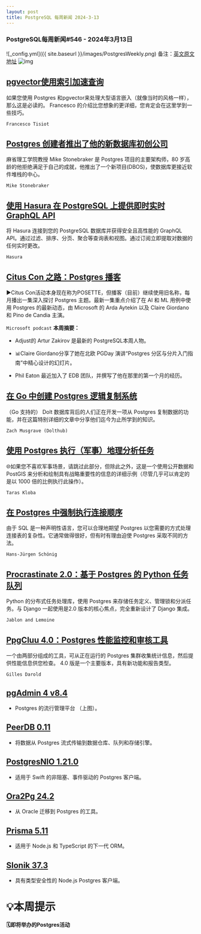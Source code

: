 ```yaml
---
layout: post
title: PostgreSQL 每周新闻 2024-3-13
---
```

### PostgreSQL每周新闻#546 - 2024年3月13日
![_config.yml]({{ site.baseurl }}/images/PostgresWeekly.png)
备注：[英文原文地址](https://postgresweekly.com/issues/546)
![img](https://res.cloudinary.com/cpress/image/upload/w_1280,e_sharpen:60,q_auto/tmrvfpkzogaohqrwchxc.jpg)
## [pgvector使用索引加速查询](https://postgresweekly.com/link/152421/web)
如果您使用 Postgres 和pgvector来处理大型语言嵌入（就像当时的风格一样），那么这是必读的。 Francesco 的介绍比您想象的更详细，您肯定会在这里学到一些技巧。


`Francesco Tisiot `
## [Postgres 创建者推出了他的新数据库初创公司](https://postgresweekly.com/link/152423/web)
麻省理工学院教授 Mike Stonebraker 是 Postgres 项目的主要架构师，80 岁高龄的他拒绝满足于自己的成就，他推出了一个新项目(DBOS)，使数据库更接近软件堆栈的中心。


`Mike Stonebraker `
## [使用 Hasura 在 PostgreSQL 上提供即时实时 GraphQL API](https://postgresweekly.com/link/152420/web)
将 Hasura 连接到您的 PostgreSQL 数据库并获得安全且高性能的 GraphQL API。通过过滤、排序、分页、聚合等查询表和视图。通过订阅立即提取对数据的任何实时更改。


`Hasura `
## [Citus Con 之路：Postgres 播客](https://postgresweekly.com/link/152426/web)
▶Citus Con活动本身现在称为POSETTE，但播客（目前）继续使用旧名称，每月播出一集深入探讨 Postgres 主题。最新一集重点介绍了在 AI 和 ML 用例中使用 Postgres 的最新动态，由 Microsoft 的 Arda Aytekin 以及 Claire Giordano 和 Pino de Candia 主演。


`Microsoft podcast`
**本周摘要：**
*   Adjust的 Artur Zakirov 是最新的 PostgreSQL本周人物。


*   📊Claire Giordano分享了她在北欧 PGDay 演讲“Postgres 分区与分片入门指南”中精心设计的幻灯片。


*   Phil Eaton 最近加入了 EDB 团队，并撰写了他在那里的第一个月的经历。


## [在 Go 中创建 Postgres 逻辑复制系统](https://postgresweekly.com/link/152432/web)
（Go 支持的） Dolt 数据库背后的人们正在开发一项从 Postgres 复制数据的功能，并在这篇特别详细的文章中分享他们迄今为止所学到的知识。


`Zach Musgrave (Dolthub) `
## [使用 Postgres 执行（军事）地理分析任务](https://postgresweekly.com/link/152434/web)
🌐如果您不喜欢军事场景，请跳过此部分，但除此之外，这是一个使用公开数据和 PostGIS 来分析和绘制具有战略重要性的信息的详细示例（尽管几乎可以肯定的是以 1000 倍的比例执行此操作）。


`Taras Kloba `
## [在 Postgres 中强制执行连接顺序](https://postgresweekly.com/link/152435/web)
由于 SQL 是一种声明性语言，您可以合理地期望 Postgres 以您需要的方式处理连接表的复杂性。它通常做得很好，但有时有理由迫使 Postgres 采取不同的方法。


`Hans-Jürgen Schönig `
## [Procrastinate 2.0：基于 Postgres 的 Python 任务队列](https://postgresweekly.com/link/152442/web)
Python 的分布式任务处理库，使用 Postgres 来存储任务定义、管理锁和分派任务。与 Django 一起使用是2.0 版本的核心焦点，完全重新设计了 Django 集成。


`Jablon and Lemoine `
## [PpgCluu 4.0：Postgres 性能监控和审核工具](https://postgresweekly.com/link/152444/web)
一个由两部分组成的工具，可从正在运行的 Postgres 集群收集统计信息，然后提供性能信息供您检查。 4.0 版是一个主要版本，具有新功能和报告类型。


`Gilles Darold `
## [pgAdmin 4 v8.4](https://postgresweekly.com/link/152446/web)
 -  Postgres 的流行管理平台 （上图）。


## [PeerDB 0.11](https://postgresweekly.com/link/152447/web)
 -  将数据从 Postgres 流式传输到数据仓库、队列和存储引擎。

## [PostgresNIO 1.21.0](https://postgresweekly.com/link/152448/web)
 -  适用于 Swift 的非阻塞、事件驱动的 Postgres 客户端。

## [Ora2Pg 24.2](https://postgresweekly.com/link/152449/web)
 -  从 Oracle 迁移到 Postgres 的工具。


## [Prisma 5.11](https://postgresweekly.com/link/152450/web)
 -  适用于 Node.js 和 TypeScript 的下一代 ORM。


## [Slonik 37.3](https://postgresweekly.com/link/152451/web)
 -  具有类型安全性的 Node.js Postgres 客户端。



# 💡本周提示


**🗓即将举办的Postgres活动**
